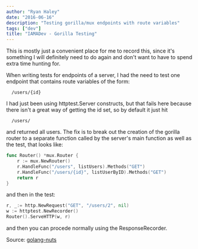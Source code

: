 ```yaml
---
author: "Ryan Haley"
date: "2016-06-16"
description: "Testing gorilla/mux endpoints with route variables"
tags: ["dev"]
title: "IAMADev - Gorilla Testing"
---
```


This is mostly just a convenient place for me to record this, since it's something
I will definitely need to do again and don't want to have to spend extra time
hunting for.

When writing tests for endpoints of a server, I had the need to test one endpoint
that contains route variables of the form:
```
  /users/{id}
```
I had just been using httptest.Server constructs, but that fails here because there
isn't a great way of getting the id set, so by default it just hit
```
  /users/
```
and returned all users. The fix is to break out the creation of the gorilla router
to a separate function called by the server's main function as well as the test,
that looks like:
```go
func Router() *mux.Router {
	r := mux.NewRouter()
	r.HandleFunc("/users", listUsers).Methods("GET")
	r.HandleFunc("/users/{id}", listUserByID).Methods("GET")
	return r
}
```
and then in the test:
```go
r, _:= http.NewRequest("GET", "/users/2", nil)
w := httptest.NewRecorder()
Router().ServeHTTP(w, r)
```
and then you can procede normally using the ResponseRecorder.

Source: [golang-nuts](https://groups.google.com/forum/#!topic/golang-nuts/Xs-Ho1feGyg)